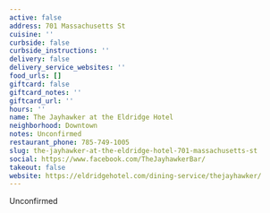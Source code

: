 ```yaml
---
active: false
address: 701 Massachusetts St
cuisine: ''
curbside: false
curbside_instructions: ''
delivery: false
delivery_service_websites: ''
food_urls: []
giftcard: false
giftcard_notes: ''
giftcard_url: ''
hours: ''
name: The Jayhawker at the Eldridge Hotel
neighborhood: Downtown
notes: Unconfirmed
restaurant_phone: 785-749-1005
slug: the-jayhawker-at-the-eldridge-hotel-701-massachusetts-st
social: https://www.facebook.com/TheJayhawkerBar/
takeout: false
website: https://eldridgehotel.com/dining-service/thejayhawker/
---
```


Unconfirmed